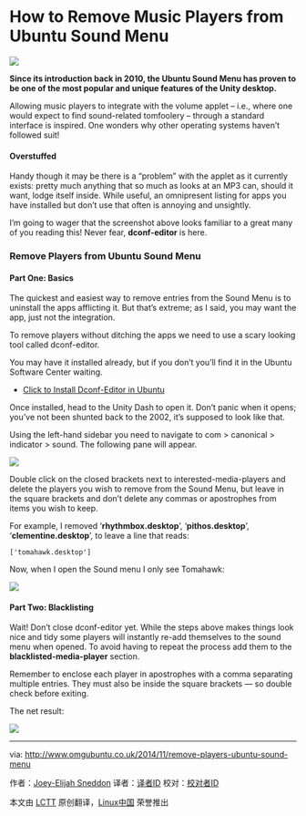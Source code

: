 How to Remove Music Players from Ubuntu Sound Menu
================================================================================
![](http://www.omgubuntu.co.uk/wp-content/uploads/2014/11/music-players.jpg)

**Since its introduction back in 2010, the Ubuntu Sound Menu has proven to be one of the most popular and unique features of the Unity desktop.**

Allowing music players to integrate with the volume applet – i.e., where one would expect to find sound-related tomfoolery – through a standard interface is inspired. One wonders why other operating systems haven’t followed suit!

#### Overstuffed ####

Handy though it may be there is a “problem” with the applet as it currently exists: pretty much anything that so much as looks at an MP3 can, should it want, lodge itself inside. While useful, an omnipresent listing for apps you have installed but don’t use that often is annoying and unsightly.

I’m going to wager that the screenshot above looks familiar to a great many of you reading this! Never fear, **dconf-editor** is here.

### Remove Players from Ubuntu Sound Menu ###

#### Part One: Basics ####

The quickest and easiest way to remove entries from the Sound Menu is to uninstall the apps afflicting it. But that’s extreme; as I said, you may want the app, just not the integration.

To remove players without ditching the apps we need to use a scary looking tool called dconf-editor.

You may have it installed already, but if you don’t you’ll find it in the Ubuntu Software Center waiting.

- [Click to Install Dconf-Editor in Ubuntu][1]

Once installed, head to the Unity Dash to open it. Don’t panic when it opens; you’ve not been shunted back to the 2002, it’s supposed to look like that.

Using the left-hand sidebar you need to navigate to com > canonical > indicator > sound. The following pane will appear.

![](http://www.omgubuntu.co.uk/wp-content/uploads/2014/11/dconf-editor.jpg)

Double click on the closed brackets next to interested-media-players and delete the players you wish to remove from the Sound Menu, but leave in the square brackets and don’t delete any commas or apostrophes from items you wish to keep.

For example, I removed ‘**rhythmbox.desktop**’, ‘**pithos.desktop**’, ‘**clementine.desktop**’, to leave a line that reads:

    ['tomahawk.desktop']

Now, when I open the Sound menu I only see Tomahawk:

![](http://www.omgubuntu.co.uk/wp-content/uploads/2014/11/music-players-2.jpg)

#### Part Two: Blacklisting ####

Wait! Don’t close dconf-editor yet. While the steps above makes things look nice and tidy some players will instantly re-add themselves to the sound menu when opened. To avoid having to repeat the process add them to the **blacklisted-media-player** section.

Remember to enclose each player in apostrophes with a comma separating multiple entries. They must also be inside the square brackets — so double check before exiting.

The net result:

![](http://www.omgubuntu.co.uk/wp-content/uploads/2014/10/from-to-.jpg)

--------------------------------------------------------------------------------

via: http://www.omgubuntu.co.uk/2014/11/remove-players-ubuntu-sound-menu

作者：[Joey-Elijah Sneddon][a]
译者：[译者ID](https://github.com/译者ID)
校对：[校对者ID](https://github.com/校对者ID)

本文由 [LCTT](https://github.com/LCTT/TranslateProject) 原创翻译，[Linux中国](http://linux.cn/) 荣誉推出

[a]:https://plus.google.com/117485690627814051450/?rel=author
[1]:apt://dconf-editor